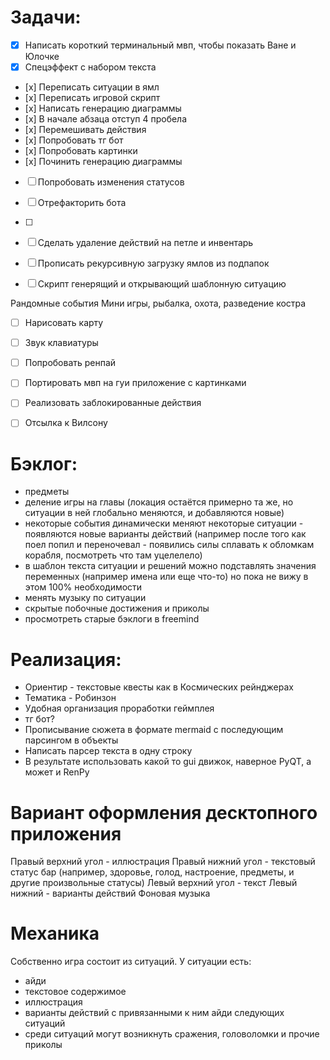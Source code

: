 # Задачи:
- [x] Написать короткий терминальный мвп, чтобы показать Ване и Юлочке
- [x] Спецэффект с набором текста
- [х] Переписать ситуации в ямл
- [х] Переписать игровой скрипт
- [х] Написать генерацию диаграммы
- [х] В начале абзаца отступ 4 пробела
- [х] Перемешивать действия
- [х] Попробовать тг бот
- [х] Попробовать картинки
- [х] Починить генерацию диаграммы

- [ ] Попробовать изменения статусов
- [ ] Отрефакторить бота
- [ ] 

- [ ] Сделать удаление действий на петле и инвентарь

- [ ] Прописать рекурсивную загрузку ямлов из подпапок
- [ ] Скрипт генерящий и открывающий шаблонную ситуацию

Рандомные события
Мини игры, рыбалка, охота, разведение костра


- [ ] Нарисовать карту

- [ ] Звук клавиатуры
- [ ] Попробовать ренпай
- [ ] Портировать мвп на гуи приложение с картинками
- [ ] Реализовать заблокированные действия
- [ ] Отсылка к Вилсону

# Бэклог:
- предметы
- деление игры на главы (локация остаётся примерно та же, но ситуации в ней глобально меняются, и добавляются новые)
- некоторые события динамически меняют некоторые ситуации - появляются новые варианты действий (например после того как поел попил и переночевал - появились силы сплавать к обломкам корабля, посмотреть что там уцелелело)
- в шаблон текста ситуации и решений можно подставлять значения переменных (например имена или еще что-то) но пока не вижу в этом 100% необходимости
- менять музыку по ситуации
- скрытые побочные достижения и приколы
- просмотреть старые бэклоги в freemind

# Реализация:
- Ориентир - текстовые квесты как в Космических рейнджерах
- Тематика - Робинзон
- Удобная организация проработки геймплея
- тг бот?
- Прописывание сюжета в формате mermaid с последующим парсингом в объекты
- Написать парсер текста в одну строку
- В результате использовать какой то gui движок, наверное PyQT, а может и RenPy

# Вариант оформления десктопного приложения
Правый верхний угол - иллюстрация
Правый нижний угол - текстовый статус бар (например, здоровье, голод, настроение, предметы, и другие произвольные статусы)
Левый верхний угол - текст
Левый нижний - варианты действий
Фоновая музыка

# Механика
Собственно игра состоит из ситуаций.
У ситуации есть: 
- айди
- текстовое содержимое
- иллюстрация
- варианты действий с привязанными к ним айди следующих ситуаций
- среди ситуаций могут возникнуть сражения, головоломки и прочие приколы